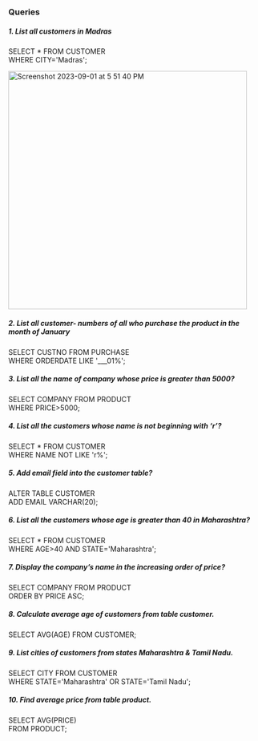 ### Queries

##### 1. List all customers in Madras<br>
SELECT * FROM CUSTOMER
<br>WHERE CITY='Madras';

<img width="476" alt="Screenshot 2023-09-01 at 5 51 40 PM" src="https://github.com/AnnaTheSloth284/S5_KTU_DBMS_Lab/assets/112563080/7727664e-9fcd-413c-8366-e3ecb004fa98">

##### 2. List all customer- numbers of all who purchase the product in the month of January<br>
SELECT CUSTNO FROM PURCHASE
<br>WHERE ORDERDATE LIKE '___01%';

##### 3. List all the name of company whose price is greater than 5000?<br>
SELECT COMPANY FROM PRODUCT
<br>WHERE PRICE>5000;

##### 4. List all the customers whose name is not beginning with ‘r’?<br>
SELECT * FROM CUSTOMER
<br>WHERE NAME NOT LIKE 'r%';

##### 5. Add email field into the customer table?<br>
ALTER TABLE CUSTOMER
<br>ADD EMAIL VARCHAR(20);

##### 6. List all the customers whose age is greater than 40 in Maharashtra?<br>
SELECT * FROM CUSTOMER
<br>WHERE AGE>40 AND STATE='Maharashtra';

##### 7. Display the company’s name in the increasing order of price?<br>
SELECT COMPANY FROM PRODUCT
<br>ORDER BY PRICE ASC;

##### 8. Calculate average age of customers from table customer.<br>
SELECT AVG(AGE) FROM CUSTOMER;

##### 9. List cities of customers from states Maharashtra & Tamil Nadu.<br>
SELECT CITY FROM CUSTOMER 
<br>WHERE STATE='Maharashtra' OR STATE='Tamil Nadu'; 

##### 10. Find average price from table product.<br>
SELECT AVG(PRICE)
<br>FROM PRODUCT;
